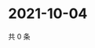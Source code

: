 # 2021-10-04

共 0 条

<!-- BEGIN -->
<!-- 最后更新时间 Mon Oct 04 2021 13:13:32 GMT+0800 (China Standard Time) -->

<!-- END -->
